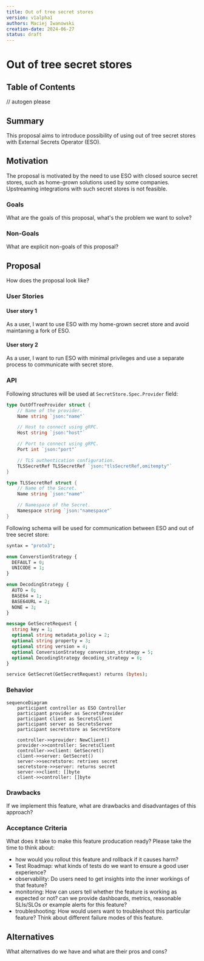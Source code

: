 ```yaml
---
title: Out of tree secret stores
version: v1alpha1
authors: Maciej Iwanowski
creation-date: 2024-06-27
status: draft
---
```

# Out of tree secret stores

## Table of Contents

<!-- toc -->
// autogen please
<!-- /toc -->


## Summary
This proposal aims to introduce possibility of using out of tree secret stores with External Secrets Operator (ESO).

## Motivation
The proposal is motivated by the need to use ESO with closed source secret stores, such as home-grown solutions used by
some companies. Upstreaming integrations with such secret stores is not feasible.

### Goals
What are the goals of this proposal, what's the problem we want to solve?

### Non-Goals
What are explicit non-goals of this proposal?

## Proposal
How does the proposal look like?

### User Stories
#### User story 1
As a user, I want to use ESO with my home-grown secret store and avoid maintaning a fork of ESO.

#### User story 2
As a user, I want to run ESO with minimal privileges and use a separate process to communicate with secret store.

### API
Following structures will be used at `SecretStore.Spec.Provider` field:

```go
type OutOfTreeProvider struct {
    // Name of the provider.
    Name string `json:"name"`

    // Host to connect using gRPC.
    Host string `json:"host"`

    // Port to connect using gRPC.
    Port int `json:"port"`

    // TLS authentication configuration.
    TLSSecretRef TLSSecretRef `json:"tlsSecretRef,omitempty"`
}

type TLSSecretRef struct {
    // Name of the Secret.
    Name string `json:"name"`

    // Namespace of the Secret.
    Namespace string `json:"namespace"`
}
```
Following schema will be used for communication between ESO and out of tree secret store:

```protobuf
syntax = "proto3";

enum ConverstionStrategy {
  DEFAULT = 0;
  UNICODE = 1;
}

enum DecodingStrategy {
  AUTO = 0;
  BASE64 = 1;
  BASE64URL = 2;
  NONE = 3;
}

message GetSecretRequest {
  string key = 1;
  optional string metadata_policy = 2;
  optional string property = 3;
  optional string version = 4;
  optional ConversionStrategy conversion_strategy = 5;
  optional DecodingStrategy decoding_strategy = 6;
}

service GetSecret(GetSecretRequest) returns (bytes);
```

### Behavior
```mermaid
sequenceDiagram
    participant controller as ESO Controller
    participant provider as SecretsProvider
    participant client as SecretsClient
    participant server as SecretsServer
    participant secretstore as SecretStore

    controller->>provider: NewClient()
    provider->>controller: SecretsClient
    controller->>client: GetSecret()
    client->>server: GetSecret()
    server->>secretstore: retrives secret
    secretstore->>server: returns secret
    server->>client: []byte
    client->>controller: []byte
```


### Drawbacks
If we implement this feature, what are drawbacks and disadvantages of this approach?

### Acceptance Criteria
What does it take to make this feature producation ready? Please take the time to think about:
* how would you rollout this feature and rollback if it causes harm?
* Test Roadmap: what kinds of tests do we want to ensure a good user experience?
* observability: Do users need to get insights into the inner workings of that feature?
* monitoring: How can users tell whether the feature is working as expected or not?
              can we provide dashboards, metrics, reasonable SLIs/SLOs
              or example alerts for this feature?
* troubleshooting: How would users want to troubleshoot this particular feature?
                   Think about different failure modes of this feature.

## Alternatives
What alternatives do we have and what are their pros and cons?


